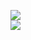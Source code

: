 [![](https://img.shields.io/badge/Made%20With-Github%20Spray-lightgrey.svg?style=for-the-badge&logo=github)](https://github.com/Annihil/github-spray#5356)  
[![](https://i.imgur.com/2DrTn0Z.gif)](https://github.com/Annihil/github-spray)